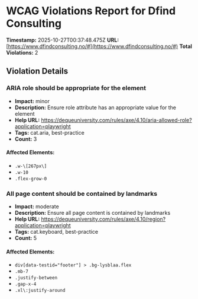 # WCAG Violations Report for Dfind Consulting

**Timestamp:** 2025-10-27T00:37:48.475Z
**URL:** [https://www.dfindconsulting.no/#](https://www.dfindconsulting.no/#)
**Total Violations:** 2

## Violation Details

### ARIA role should be appropriate for the element

- **Impact:** minor
- **Description:** Ensure role attribute has an appropriate value for the element
- **Help URL:** https://dequeuniversity.com/rules/axe/4.10/aria-allowed-role?application=playwright
- **Tags:** cat.aria, best-practice
- **Count:** 3

#### Affected Elements:

- `.w-\[267px\]`
- `.w-10`
- `.flex-grow-0`

### All page content should be contained by landmarks

- **Impact:** moderate
- **Description:** Ensure all page content is contained by landmarks
- **Help URL:** https://dequeuniversity.com/rules/axe/4.10/region?application=playwright
- **Tags:** cat.keyboard, best-practice
- **Count:** 5

#### Affected Elements:

- `div[data-testid="footer"] > .bg-lysblaa.flex`
- `.mb-7`
- `.justify-between`
- `.gap-x-4`
- `.xl\:justify-around`
